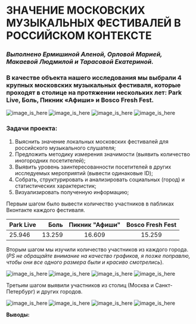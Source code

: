 # ЗНАЧЕНИЕ МОСКОВСКИХ МУЗЫКАЛЬНЫХ ФЕСТИВАЛЕЙ В РОССИЙСКОМ КОНТЕКСТЕ

### *Выполнено Ермишиной Аленой, Орловой Марией, Макаевой Людмилой и Тарасовой Екатериной.*

### В качестве объекта нашего исследования мы выбрали 4 крупных московских музыкальных фестиваля, которые проходят в столице на протяжении нескольких лет: Park Live, Боль, Пикник «Афиши» и Bosco Fresh Fest. 

![image_is_here](ПаркЛайв.jpg) ![image_is_here](Боль.jpg) ![image_is_here](Пикник.jpg) ![image_is_here](Боско.jpg) 

### **Задачи проекта:**

1. Выяснить значение локальных московских фестивалей для российского музыкального слушателя; 
2. Предложить методику измерения значимости (выявить количество иногородних посетителей);
3. Выявить уровень заинтересованности посетителей в других исследуемых мероприятий (вывести одинаковые ID); 
4. Собрать, структурировать и анализировать социальных (город) и статистических характеристик;
5. Визуализировать полученную информацию;

Первым шагом было вывести количество участников в пабликах Вконтакте каждого фестиваля. 

Park Live | Боль | Пикник "Афиши" | Bosco Fresh Fest
:----     | ----:| :----:         | :----:
 25.946   | 13.259| 16.609        | 15.259

Вторым шагом мы изучили количество участников из каждого города. (*PS не обращайте внимание на качество графиков, я позже поправлю, чтобы они все одного размера были и красиво смотрелись*).

![image_is_here](ParkLiveCities.png) ![image_is_here](PainCities.jpg) ![image_is_here](PicnicAfishiCities_2.png) ![image_is_here](BoscoCities.jpg)

Третьим шагом выявили участников из столиц (Москва и Санкт-Петербург) и других городов.

![image_is_here](ParkLive.png) ![image_is_here](Pain.jpg) ![image_is_here](PicnicAfishi.png) ![image_is_here](BoscoFest.jpg)

**Выводы:**

